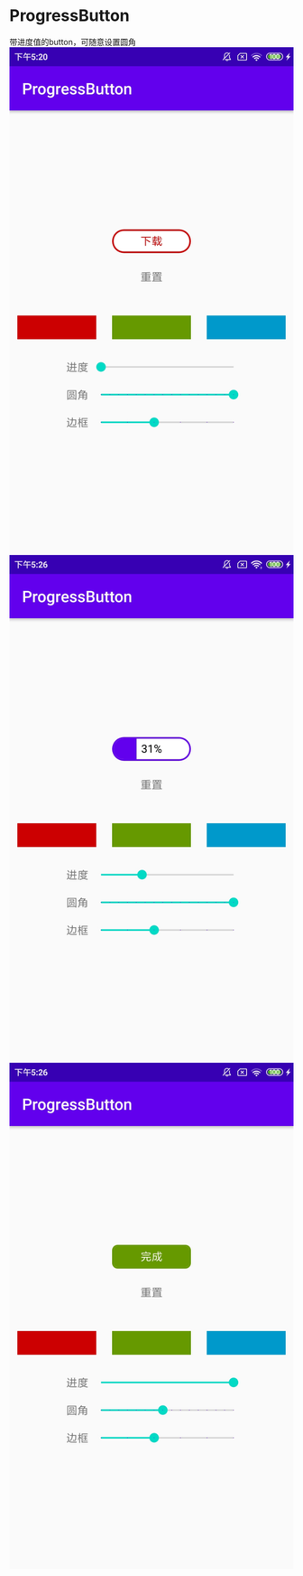 # ProgressButton
带进度值的button，可随意设置圆角
![截图1](/img/Screenshot_1.jpg)
![截图2](/img/Screenshot_2.jpg)
![截图3](/img/Screenshot_3.jpg)